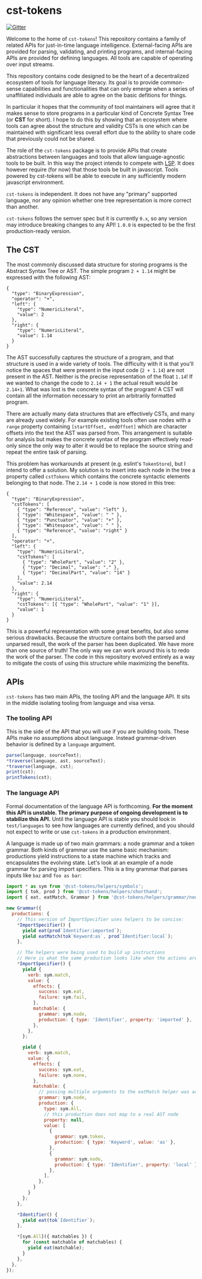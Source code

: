 # cst-tokens

[![Gitter](https://badges.gitter.im/cst-tokens/community.svg)](https://gitter.im/cst-tokens/community?utm_source=badge&utm_medium=badge&utm_campaign=pr-badge)

Welcome to the home of `cst-tokens`! This repository contains a family of related APIs for just-in-time language intelligence. External-facing APIs are provided for parsing, validating, and printing programs, and internal-facing APIs are provided for defining languages. All tools are capable of operating over input streams.

This repository contains code designed to be the heart of a decentralized ecosystem of tools for language literacy. Its goal is to provide common-sense capabilities and functionalities that can only emerge when a series of unaffiliated individuals are able to agree on the basic defitions for things.

In particular it hopes that the community of tool maintainers will agree that it makes sense to store programs in a particular kind of Concrete Syntax Tree (or **CST** for short). I hope to do this by showing that an ecosystem where tools can agree about the structure and validity CSTs is one which can be maintained with significant less overall effort due to the ability to share code that previously could not be shared.

The role of the `cst-tokens` package is to provide APIs that create abstractions between languages and tools that allow language-agnostic tools to be built. In this way the project intends to compete with [LSP](https://matklad.github.io/2022/04/25/why-lsp.html). It does however require (for now) that those tools be built in javascript. Tools powered by cst-tokens will be able to execute in any sufficiently modern javascript environment.

`cst-tokens` is independent. It does not have any "primary" supported language, nor any opinion whether one tree representation is more correct than another.

`cst-tokens` follows the semver spec but it is currently `0.x`, so any version may introduce breaking changes to any API! `1.0.0` is expected to be the first production-ready version.

## The CST

The most commonly discussed data structure for storing programs is the Abstract Syntax Tree or AST. The simple program `2 + 1.14` might be expressed with the following AST:

```jsonc
{
  "type": "BinaryExpression",
  "operator": "+",
  "left": {
    "type": "NumericLiteral",
    "value": 2
  },
  "right": {
    "type": "NumericLiteral",
    "value": 1.14
  }
}
```

The AST successfully captures the structure of a program, and that structure is used in a wide variety of tools. The difficulty with it is that you'll notice the spaces that were present in the input code (`2 + 1.14`) are not present in the AST. Neither is the precise representation of the float `1.14`! If we wanted to change the code to `2.14 + 1` the actual result would be `2.14+1`. What was lost is the concrete syntax of the program! A CST will contain all the information necessary to print an arbitrarily formatted program.

There are actually many data structures that are effectively CSTs, and many are already used widely. For example existing tools often use nodes with a `range` property containing `[startOffset, endOffset]` which are character offsets into the text the AST was parsed from. This arrangement is suitable for analysis but makes the concrete syntax of the program effectively read-only since the only way to alter it would be to replace the source string and repeat the entire task of parsing.

This problem has workarounds at present (e.g. eslint's `TokenStore`), but I intend to offer a solution. My solution is to insert into each node in the tree a property called `cstTokens` which contains the concrete syntactic elements belonging to that node. The `2.14 + 1` code is now stored in this tree:

```jsonc
{
  "type": "BinaryExpression",
  "cstTokens": [
    { "type": "Reference", "value": "left" },
    { "type": "Whitespace", "value": " " },
    { "type": "Punctuator", "value": "+" },
    { "type": "Whitespace", "value": " " },
    { "type": "Reference", "value": "right" }
  ],
  "operator": "+",
  "left": {
    "type": "NumericLiteral",
    "cstTokens": [
      { "type": "WholePart", "value": "2" },
      { "type": "Decimal", "value": "." },
      { "type": "DecimalPart", "value": "14" }
    ],
    "value": 2.14
  },
  "right": {
    "type": "NumericLiteral",
    "cstTokens": [{ "type": "WholePart", "value": "1" }],
    "value": 1
  }
}
```

This is a powerful representation with some great benefits, but also some serious drawbacks. Because the structure contains both the parsed and unparsed result, the work of the parser has been duplicated. We have more than one source of truth! The only way we can work around this is to redo the work of the parser. The code in this repository evolved entirely as a way to mitigate the costs of using this structure while maximizing the benefits.

## APIs

`cst-tokens` has two main APIs, the tooling API and the language API. It sits in the middle isolating tooling from language and visa versa.

### The tooling API

This is the side of the API that you will use if you are building tools. These APIs make no assumptions about language. Instead grammar-driven behavior is defined by a `language` argument.

```js
parse(language, sourceText);
*traverse(language, ast, sourceText);
*traverse(language, cst);
print(cst);
printTokens(cst);
```

### The language API

Formal documentation of the language API is forthcoming. **For the moment this API is unstable. The primary purpose of ongoing development is to stabilize this API.** Until the language API is stable you should look in `test/languages` to see how languages are currently defined, and you should not expect to write or use `cst-tokens` in a production environment.

A language is made up of two main grammars: a node grammar and a token grammar. Both kinds of grammar use the same basic mechanism: productions yield instructions to a state machine which tracks and encapsulates the evolving state. Let's look at an example of a node grammar for parsing import specifiers. This is a tiny grammar that parses inputs like `baz` and `foo as bar`:

<!--prettier-ignore-->
```js
import * as sym from '@cst-tokens/helpers/symbols';
import { tok, prod } from '@cst-tokens/helpers/shorthand';
import { eat, eatMatch, Grammar } from '@cst-tokens/helpers/grammar/node';

new Grammar({
  productions: {
    // This version of ImportSpecifier uses helpers to be concise:
    *ImportSpecifier() {
      yield eat(prod`Identifier:imported`);
      yield eatMatch(tok`Keyword:as`, prod`Identifier:local`);
    },

    // The helpers were being used to build up instructions
    // Here is what the same production looks like when the actions are written explicitly:
    *ImportSpecifier() {
      yield {
        verb: sym.match,
        value: {
          effects: {
            success: sym.eat,
            failure: sym.fail,
          },
          matchable: {
            grammar: sym.node,
            production: { type: 'Identifier', property: 'imported' },
          },
        },
      };

      yield {
        verb: sym.match,
        value: {
          effects: {
            success: sym.eat,
            failure: sym.none,
          },
          matchable: {
            // passing multiple arguments to the eatMatch helper was actually creating an All production
            grammar: sym.node,
            production: {
              type: sym.All,
              // this production does not map to a real AST node
              property: null,
              value: [
                {
                  grammar: sym.token,
                  production: { type: 'Keyword', value: 'as' },
                },
                {
                  grammar: sym.node,
                  production: { type: 'Identifier', property: 'local' },
                },
              ],
            },
          }
        }
      };
    },

    *Identifier() {
      yield eat(tok`Identifier`);
    },

    *[sym.All]({ matchables }) {
      for (const matchable of matchables) {
        yield eat(matchable);
      }
    },
  },
});
```
